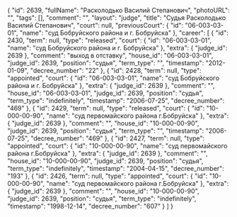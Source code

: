 {
    "id": 2639,
    "fullName": "Расколодько Василий Степанович",
    "photoURL": "",
    "tags": [],
    "comment": "",
    "layout": "judge",
    "title": "Судья Расколодько Василий Степанович",
    "court": null,
    "previousCourt": {
        "id": "06-003-03-01",
        "name": "суд Бобруйского района и г. Бобруйска"
    },
    "career": [
        {
            "id": 2430,
            "term": null,
            "type": "released",
            "court": {
                "id": "06-003-03-01",
                "name": "суд Бобруйского района и г. Бобруйска"
            },
            "extra": {
                "judge_id": 2639
            },
            "comment": "выход в отставку",
            "house_id": "06-003-03-01",
            "judge_id": 2639,
            "position": "судья",
            "term_type": "",
            "timestamp": "2012-01-09",
            "decree_number": "22"
        },
        {
            "id": 2428,
            "term": null,
            "type": "appointed",
            "court": {
                "id": "06-003-03-01",
                "name": "суд Бобруйского района и г. Бобруйска"
            },
            "extra": {
                "judge_id": 2639
            },
            "comment": "",
            "house_id": "06-003-03-01",
            "judge_id": 2639,
            "position": "судья",
            "term_type": "indefinitely",
            "timestamp": "2006-07-25",
            "decree_number": "469"
        },
        {
            "id": 2429,
            "term": null,
            "type": "released",
            "court": {
                "id": "10-000-00-90",
                "name": "суд первомайского района г.Бобруйска"
            },
            "extra": {
                "judge_id": 2639
            },
            "comment": "",
            "house_id": "10-000-00-90",
            "judge_id": 2639,
            "position": "судья",
            "term_type": "",
            "timestamp": "2006-07-25",
            "decree_number": "469"
        },
        {
            "id": 2427,
            "term": null,
            "type": "appointed",
            "court": {
                "id": "10-000-00-90",
                "name": "суд первомайского района г.Бобруйска"
            },
            "extra": {
                "judge_id": 2639
            },
            "comment": "",
            "house_id": "10-000-00-90",
            "judge_id": 2639,
            "position": "судья",
            "term_type": "indefinitely",
            "timestamp": "2004-04-15",
            "decree_number": "193"
        },
        {
            "id": 2426,
            "term": null,
            "type": "appointed",
            "court": {
                "id": "10-000-00-90",
                "name": "суд первомайского района г.Бобруйска"
            },
            "extra": {
                "judge_id": 2639
            },
            "comment": "",
            "house_id": "10-000-00-90",
            "judge_id": 2639,
            "position": "судья",
            "term_type": "indefinitely",
            "timestamp": "1998-12-14",
            "decree_number": "607"
        }
    ]
}
